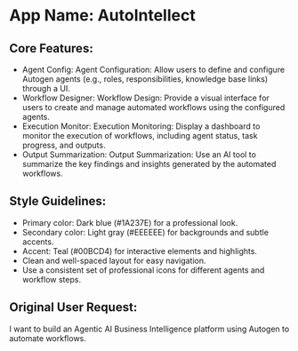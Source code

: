 # **App Name**: AutoIntellect

## Core Features:

- Agent Config: Agent Configuration: Allow users to define and configure Autogen agents (e.g., roles, responsibilities, knowledge base links) through a UI.
- Workflow Designer: Workflow Design: Provide a visual interface for users to create and manage automated workflows using the configured agents.
- Execution Monitor: Execution Monitoring: Display a dashboard to monitor the execution of workflows, including agent status, task progress, and outputs.
- Output Summarization: Output Summarization: Use an AI tool to summarize the key findings and insights generated by the automated workflows.

## Style Guidelines:

- Primary color: Dark blue (#1A237E) for a professional look.
- Secondary color: Light gray (#EEEEEE) for backgrounds and subtle accents.
- Accent: Teal (#00BCD4) for interactive elements and highlights.
- Clean and well-spaced layout for easy navigation.
- Use a consistent set of professional icons for different agents and workflow steps.

## Original User Request:
I want to build an Agentic AI Business Intelligence platform using Autogen to automate workflows.
  